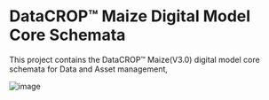 # DataCROP&#8482; Maize Digital Model Core Schemata
This project contains the DataCROP&#8482; Maize(V3.0) digital model core schemata for Data and Asset management,

![image](http://angrybrownbutch.com/images/construction.gif)
